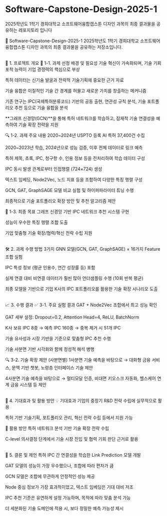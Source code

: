 # Software-Capstone-Design-2025-1
2025학년도 1학기 경희대학교 소프트웨어융합캡스톤 디자인 과목의 최종 결과물을 공유하는 레포지토리 입니다

📘 Software-Capstone-Design-2025-1
2025학년도 1학기 경희대학교 소프트웨어융합캡스톤 디자인 과목의 최종 결과물을 공유하는 저장소입니다.

<br/>
📌 1. 프로젝트 개요
🧩 1-1. 과제 선정 배경 및 필요성
기술 혁신이 가속화되며, 기술 기회 포착 능력이 기업 경쟁력의 핵심으로 부상

특허 데이터는 신기술 발굴과 전략적 기술기획에 중요한 근거 자료

기술 융합은 이질적인 기술 간 경계를 허물고 새로운 가치를 창출하는 메커니즘

기존 연구는 IPC(국제특허분류코드) 기반의 공동 출현, 연관성 규칙 분석, 기술 포트폴리오 추천 등으로 기술 융합을 분석

**그래프 신경망(GCN)**을 통해 특허 네트워크를 학습하고, 잠재적 기술 연결성을 예측하여 기술 확장 전략을 지원

🔍 1-2. 과제 주요 내용
2020~2024년 USPTO 등록 AI 특허 37,400건 수집

2020~2023년 학습, 2024년으로 성능 검증, 이후 전체 데이터로 링크 예측

특허 제목, 초록, IPC, 청구항 수, 인용 정보 등을 전처리하여 학습 데이터 구성

IPC 동시 발생 관계로부터 인접행렬 (724×724) 생성

텍스트 임베딩, Node2Vec, 노드 지표 등을 조합하여 다양한 특징 행렬 구성

GCN, GAT, GraphSAGE 모델 비교 실험 및 하이퍼파라미터 튜닝 수행

최종적으로 기술 포트폴리오 확장 방안 및 추천 알고리즘 제안

🎯 1-3. 최종 목표
그래프 신경망 기반 IPC 네트워크 추천 시스템 구현

성능이 우수한 특징 행렬 조합 도출

기업 맞춤형 기술 확장/협력/혁신 전략 수립 지원

<br/>
🛠️ 2. 과제 수행 방법
3가지 GNN 모델(GCN, GAT, GraphSAGE) × 16가지 Feature 조합 실험

IPC 특성 정보 (평균 인용수, 연간 성장률 등) 포함

실제 연결 대비 비연결 데이터가 훨씬 많아 언더샘플링 수행 (10회 반복 평균)

최종 모델을 기반으로 기업 K사의 IPC 포트폴리오를 활용한 기술 확장 시나리오 도출

<br/>
📈 3. 수행 결과
✅ 3-1. 주요 실험 결과
GAT + Node2Vec 조합에서 최고 성능 확인

GAT 세부 설정: Dropout=0.2, Attention Head=4, ReLU, BatchNorm

K사 보유 IPC 8종 → 예측 IPC 160종 → 중복 제거 시 51개 IPC

기술 유사성과 시장 기반을 기준으로 맞춤형 IPC 추천 수행

기술 사분면 기반 시각화와 함께 정성적 해석 병행

🔍 3-2. 기술 확장 제안 (사분면별)
1사분면 기술 예측을 바탕으로
→ 대화형 금융 서비스, 문맥 기반 챗봇, 노령층 인터페이스 기술 제안

4사분면 기술 예측을 바탕으로
→ 멀티모달 인증, 비대면 키오스크 자동화, 헬스케어 연계 금융 시스템 등 제안

<br/>
🎯 4. 기대효과 및 활용 방안
💡 기대효과
기업의 중장기 R&D 전략 수립에 실무적으로 활용

특허 기반 기술기획, 포트폴리오 관리, 혁신 전략 수립 등에서 지원 가능

🧪 활용 방안
특허 네트워크 분석 기반 기술 확장 전략 수립

C-level 의사결정 단계에서 기술 시장 진입 및 협력 기회 판단 근거로 활용

<br/>
📍 5. 결론 및 제언
특허 IPC 간 연결성을 학습한 Link Prediction 모델 개발

GAT 모델의 성능이 가장 우수했으나, 조합에 따라 편차가 큼

GCN 모델은 조합에 무관하게 안정적인 성능 제공

Node 중심 정보가 가장 효과적이었고, 텍스트 임베딩은 기대 대비 저조

IPC 추천 기준은 유연하게 설정 가능하며, 목적에 따라 맞춤 분석 가능

더 세분화된 기술 도메인에 적용 시, 보다 정밀한 예측 가능성 제시

<br/>
